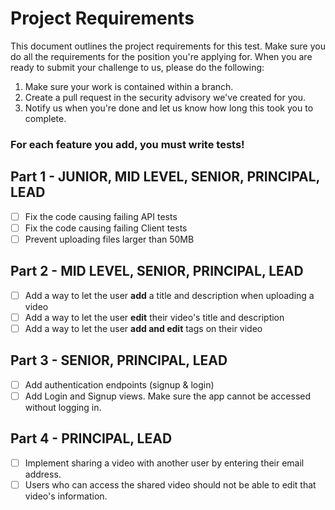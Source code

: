 # Project Requirements

This document outlines the project requirements for this test. Make sure you do all the requirements for the position you're applying for. When you are ready to submit your challenge to us, please do the following:
1. Make sure your work is contained within a branch.
2. Create a pull request in the security advisory we've created for you.
3. Notify us when you're done and let us know how long this took you to complete.

### **For each feature you add, you must write tests!**

## Part 1 - JUNIOR, MID LEVEL, SENIOR, PRINCIPAL, LEAD

- [ ] Fix the code causing failing API tests
- [ ] Fix the code causing failing Client tests
- [ ] Prevent uploading files larger than 50MB

## Part 2 - MID LEVEL, SENIOR, PRINCIPAL, LEAD

- [ ] Add a way to let the user **add** a title and description when uploading a video
- [ ] Add a way to let the user **edit** their video's title and description
- [ ] Add a way to let the user **add and edit** tags on their video

## Part 3 - SENIOR, PRINCIPAL, LEAD

- [ ] Add authentication endpoints (signup & login)
- [ ] Add Login and Signup views. Make sure the app cannot be accessed without logging in.

## Part 4 - PRINCIPAL, LEAD

- [ ] Implement sharing a video with another user by entering their email address.
- [ ] Users who can access the shared video should not be able to edit that video's information.
